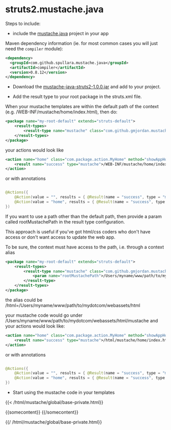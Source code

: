 struts2.mustache.java
=====================

Steps to include:

- include the [mustache.java](https://github.com/spullara/mustache.java) project in your app

Maven dependency information (ie. for most common cases you will just need the `compiler` module):

```xml
<dependency>
  <groupId>com.github.spullara.mustache.java</groupId>
  <artifactId>compiler</artifactId>
  <version>0.8.12</version>
</dependency>
``` 
- Download the [mustache-java-struts2-1.0.0.jar](https://github.com/gmjordan/struts2.mustache.java/raw/master/target/mustache-java-struts2-1.0.0.jar) and add to your project.

- Add the result type to your root package in the struts.xml file.

When your mustache templates are within the default path of the context (e.g. /WEB-INF/mustache/home/index.html), then do:

```xml
<package name="my-root-default" extends="struts-default">
	<result-types>
		<result-type name="mustache" class="com.github.gmjordan.mustache.java.struts.MustacheResult" />
	</result-types>
</package>
```

your actions would look like

```xml
<action name="home" class="com.package.action.MyHome" method="showAppHomeContent" >
	<result name="success" type="mustache">/WEB-INF/mustache/home/index.html</result>
</action>
```

or with annotations

```java

@Actions({
	@Action(value = "", results = { @Result(name = "success", type = "mustache", location = "/WEB-INF/mustache/home/index.html") }),
	@Action(value = "home", results = { @Result(name = "success", type = "mustache", location = "/WEB-INF/mustache/home/index.html") })
})
```

If you want to use a path other than the default path, then provide a param called rootMustachePath in the result type configuration.

This approach is useful if you've got html/css coders who don't have access or don't want access to update the web app.

To be sure, the context must have access to the path, i.e. through a context alias

```xml
<package name="my-root-default" extends="struts-default">
	<result-types>
  		<result-type name="mustache" class="com.github.gmjordan.mustache.java.struts.MustacheResult">
  			<param name="rootMustachePath">/Users/myname/www/path/to/mydotcom/webassets/</param>
		</result-type>
	</result-types>
</package>
```

the alias could be /html=/Users/myname/www/path/to/mydotcom/webassets/html

your mustache code would go under /Users/myname/www/path/to/mydotcom/webassets/html/mustache and your actions would look like:

```xml
<action name="home" class="com.package.action.MyHome" method="showAppHomeContent" >
	<result name="success" type="mustache">/html/mustache/home/index.html</result>
</action>
```

or with annotations

```java

@Actions({
	@Action(value = "", results = { @Result(name = "success", type = "mustache", location = "/html/mustache/home/index.html") }),
	@Action(value = "home", results = { @Result(name = "success", type = "mustache", location = "/html/mustache/home/index.html") })
})
```


- Start using the mustache code in your templates

{{< /html/mustache/global/base-private.html}}

{{somecontent}}
{{/somecontent}}

{{/ /html/mustache/global/base-private.html}}


